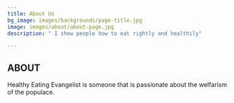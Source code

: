 ```yaml
---
title: About Us
bg_image: images/backgrounds/page-title.jpg
image: images/about/about-page.jpg
description: " I show people how to eat rightly and healthily"

---
```

## ABOUT 

Healthy Eating Evangelist is someone that is passionate about the welfarism of the populace.